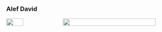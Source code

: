 
### Alef David

<div style="display: flex;">
  <img style="width: 30%;" src="https://github-readme-stats.vercel.app/api/top-langs/?username=alefdav&layout=compact&hide=html,css&exclude_repo=LoveClone" />
  <img style="width: 70%;" src="https://github-readme-stats.vercel.app/api?username=alefdav"/>
</div>
